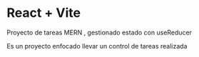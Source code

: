 # React + Vite

Proyecto de tareas MERN , gestionado estado con useReducer

Es un proyecto enfocado  llevar un control de tareas realizada 